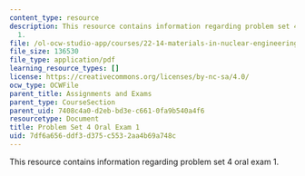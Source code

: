 ```yaml
---
content_type: resource
description: This resource contains information regarding problem set 4 oral exam
  1.
file: /ol-ocw-studio-app/courses/22-14-materials-in-nuclear-engineering-spring-2015/7df6a656ddf3d375c5532aa4b69a748c_MIT22_14S15_PS4-Oral_1.pdf
file_size: 136530
file_type: application/pdf
learning_resource_types: []
license: https://creativecommons.org/licenses/by-nc-sa/4.0/
ocw_type: OCWFile
parent_title: Assignments and Exams
parent_type: CourseSection
parent_uid: 7408c4a0-d2eb-bd3e-c661-0fa9b540a4f6
resourcetype: Document
title: Problem Set 4 Oral Exam 1
uid: 7df6a656-ddf3-d375-c553-2aa4b69a748c
---
```

This resource contains information regarding problem set 4 oral exam 1.